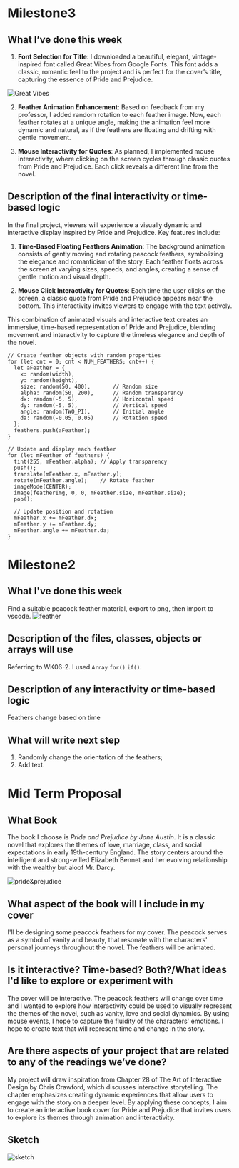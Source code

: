 # Milestone3
## What I’ve done this week 
1. **Font Selection for Title**: I downloaded a beautiful, elegant, vintage-inspired font called Great Vibes from Google Fonts. This font adds a classic, romantic feel to the project and is perfect for the cover’s title, capturing the essence of Pride and Prejudice.


![Great Vibes](font.png)

2. **Feather Animation Enhancement**: Based on feedback from my professor, I added random rotation to each feather image. Now, each feather rotates at a unique angle, making the animation feel more dynamic and natural, as if the feathers are floating and drifting with gentle movement.

3. **Mouse Interactivity for Quotes**: As planned, I implemented mouse interactivity, where clicking on the screen cycles through classic quotes from Pride and Prejudice. Each click reveals a different line from the novel.

## Description of the final interactivity or time-based logic
In the final project, viewers will experience a visually dynamic and interactive display inspired by Pride and Prejudice. Key features include:

1. **Time-Based Floating Feathers Animation**: The background animation consists of gently moving and rotating peacock feathers, symbolizing the elegance and romanticism of the story. Each feather floats across the screen at varying sizes, speeds, and angles, creating a sense of gentle motion and visual depth.

2. **Mouse Click Interactivity for Quotes**: Each time the user clicks on the screen, a classic quote from Pride and Prejudice appears near the bottom. This interactivity invites viewers to engage with the text actively.

This combination of animated visuals and interactive text creates an immersive, time-based representation of Pride and Prejudice, blending movement and interactivity to capture the timeless elegance and depth of the novel.

```
// Create feather objects with random properties
for (let cnt = 0; cnt < NUM_FEATHERS; cnt++) {
  let aFeather = {
    x: random(width),
    y: random(height),
    size: random(50, 400),       // Random size
    alpha: random(50, 200),      // Random transparency
    dx: random(-5, 5),           // Horizontal speed
    dy: random(-5, 5),           // Vertical speed
    angle: random(TWO_PI),       // Initial angle
    da: random(-0.05, 0.05)      // Rotation speed
  };
  feathers.push(aFeather);
}

// Update and display each feather
for (let mFeather of feathers) {
  tint(255, mFeather.alpha); // Apply transparency
  push();
  translate(mFeather.x, mFeather.y);
  rotate(mFeather.angle);    // Rotate feather
  imageMode(CENTER);
  image(featherImg, 0, 0, mFeather.size, mFeather.size);
  pop();

  // Update position and rotation
  mFeather.x += mFeather.dx;
  mFeather.y += mFeather.dy;
  mFeather.angle += mFeather.da;
}
```

# Milestone2
## What I've done this week
Find a suitable peacock feather material, export to png, then import to vscode.
![feather](peacock-feather.png)
## Description of the files, classes, objects or arrays  will use
Referring to WK06-2. I used `Array` `for()` `if()`.
## Description of any interactivity or time-based logic
Feathers change based on time
## What will write next step
1. Randomly change the orientation of the feathers; 
2. Add text.

# Mid Term Proposal
## What Book
The book I choose is *Pride and Prejudice by Jane Austin*.
It is a classic novel that explores the themes of love, 
marriage, class, and social expectations in early 19th-century 
England. The story centers around the intelligent and 
strong-willed Elizabeth Bennet and her evolving relationship 
with the wealthy but aloof Mr. Darcy.


 ![pride&prejudice](bookcover.jpg)


## What aspect of the book will I include in my cover
I'll be designing some peacock feathers for my cover.
The peacock serves as a symbol of vanity and beauty, that resonate 
with the characters' personal journeys throughout the novel. 
The feathers will be animated.

## Is it interactive? Time-based? Both?/What ideas I'd like to explore or experiment with
The cover will be interactive. The peacock feathers will change over time and 
I wanted to explore how interactivity could be used to visually represent
 the themes of the novel, such as vanity, love and social dynamics. 
 By using mouse events, I hope to capture the fluidity of the characters' 
 emotions. I hope to create text that will represent time and change in 
 the story.

## Are there aspects of your project that are related to any of the readings we’ve done?
My project will draw inspiration from Chapter 28 of The Art of 
Interactive Design by Chris Crawford, which discusses interactive 
storytelling. The chapter emphasizes creating dynamic experiences 
that allow users to engage with the story on a deeper level. 
By applying these concepts, I aim to create an interactive book 
cover for Pride and Prejudice that invites users to explore its 
themes through animation and interactivity.

## Sketch
![sketch](sketch.jpg)